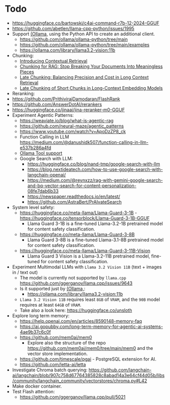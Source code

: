 # Todo
- https://huggingface.co/bartowski/c4ai-command-r7b-12-2024-GGUF
- https://github.com/abetlen/llama-cpp-python/issues/1995
- Support [(Ollama,](https://github.com/ollama/ollama) using the Python API to create an additional client.
    - https://github.com/ollama/ollama-python/tree/main
    - https://github.com/ollama/ollama-python/tree/main/examples
    - https://ollama.com/library/llama3.2-vision:11b
- Chunking:
  - [Introducing Contextual Retrieval](https://www.anthropic.com/news/contextual-retrieval)
  - [Chunking for RAG: Stop Breaking Your Documents Into Meaningless Pieces](https://www.youtube.com/watch?v=trG5pjChAkM)
  - [Late Chunking: Balancing Precision and Cost in Long Context Retrieval](https://weaviate.io/blog/late-chunking)
  - [Late Chunking of Short Chunks in Long-Context Embedding Models](https://github.com/jina-ai/late-chunking)
- Reranking:
 - https://github.com/PrithivirajDamodaran/FlashRank
 - https://github.com/AnswerDotAI/rerankers
 - https://huggingface.co/jinaai/jina-reranker-m0-GGUF
- Experiment Agentic Patterns:
  - https://weaviate.io/blog/what-is-agentic-rag
  - https://github.com/neural-maze/agentic_patterns
  - https://www.youtube.com/watch?v=ApoDzZP8_ck
  - Function Calling in LLM https://medium.com/@danushidk507/function-calling-in-llm-e537b286a4fd
  - [Ollama Tool support](https://ollama.com/blog/tool-support)
  - Google Search with LLM:
    - https://huggingface.co/blog/nand-tmp/google-search-with-llm
    - https://blog.nextideatech.com/how-to-use-google-search-with-langchain-openai/
    - https://medium.com/@reynxzz/rag-with-gemini-google-search-and-bq-vector-search-for-content-personalization-08fe7dab6b33
    - https://newspaper.readthedocs.io/en/latest/
    - https://github.com/AstraBert/PrAIvateSearch
- System level safety:
  - https://huggingface.co/meta-llama/Llama-Guard-3-1B - https://huggingface.co/tensorblock/Llama-Guard-3-1B-GGUF
    - Llama Guard 3-1B is a fine-tuned Llama-3.2-1B pretrained model for content safety classification.
  - https://huggingface.co/meta-llama/Llama-Guard-3-8B
    - Llama Guard 3-8B is a fine-tuned Llama-3.1-8B pretrained model for content safety classification.
  - https://huggingface.co/meta-llama/Llama-Guard-3-11B-Vision
    - Llama Guard 3 Vision is a Llama-3.2-11B pretrained model, fine-tuned for content safety classification.
- Experiment Multimodal LLMs with `Llama 3.2 Vision 11B` (text + images in / text out)
  - The model is currently not supported by `llama.cpp` https://github.com/ggerganov/llama.cpp/issues/9643
  - Is it supported just by [(Ollama,](https://github.com/ollama/ollama):
    - https://ollama.com/library/llama3.2-vision:11b
  - `Llama 3.2 Vision 11B` requires least `8GB` of `VRAM`, and the `90B` model requires at least `64GB` of `VRAM`.
  - Take also a look here: https://huggingface.co/unsloth
- Explore long term memory:
  - https://help.openai.com/en/articles/8590148-memory-faq
  - https://ai.gopubby.com/long-term-memory-for-agentic-ai-systems-4ae9b37c6c0f
  - https://github.com/mem0ai/mem0
    - Explore also the structure of the repo https://github.com/mem0ai/mem0/tree/main/mem0 and the vector store implementation.
  - https://github.com/timescale/pgai - PostgreSQL extension for AI.
  - https://github.com/letta-ai/letta
- Investigate Chroma batch querying: https://github.com/langchain-ai/langchain/blob/907c758d67764385828c8abad14a3e64cf44d05b/libs/community/langchain_community/vectorstores/chroma.py#L42
- Make docker container.
- Test Flash attention:
  - https://github.com/ggerganov/llama.cpp/pull/5021
